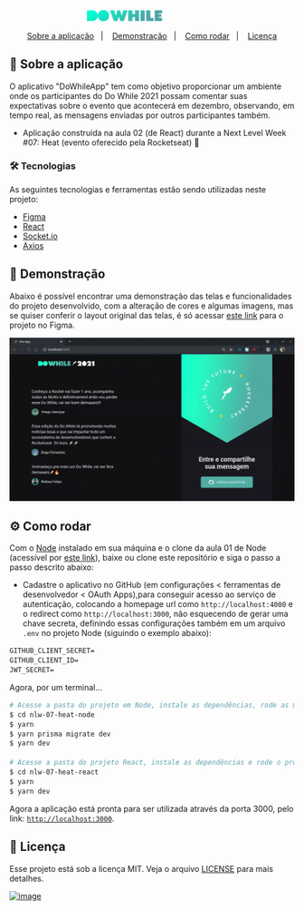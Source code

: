 <p align="center">
  <img alt="Logo DoWhileApp" title="DoWhileApp" src="./DoWhileApp.png" width="230px" />
</p>

<p align="center">
  <a href="#projeto">Sobre a aplicação</a>&nbsp;&nbsp;&nbsp;|&nbsp;&nbsp;&nbsp;
  <a href="#demo">Demonstração</a>&nbsp;&nbsp;&nbsp;|&nbsp;&nbsp;&nbsp;
  <a href="#requisitos">Como rodar</a>&nbsp;&nbsp;&nbsp;|&nbsp;&nbsp;&nbsp;
  <a href="#licenca">Licença</a>
</p>

<span id="projeto">
  
## :bookmark_tabs: Sobre a aplicação
O aplicativo "DoWhileApp" tem como objetivo proporcionar um ambiente onde os participantes do Do While 2021 possam comentar suas 
expectativas sobre o evento que acontecerá em dezembro, observando, em tempo real, as mensagens enviadas por outros participantes também.
- Aplicação construída na aula 02 (de React) durante a Next Level Week #07: Heat (evento oferecido pela Rocketseat) 🚀

### :hammer_and_wrench: Tecnologias
As seguintes tecnologias e ferramentas estão sendo utilizadas neste projeto:

- [Figma](http://www.figma.com/)
- [React](https://pt-br.reactjs.org/)
- [Socket.io](https://expo.io/)
- [Axios](https://www.typescriptlang.org/)

<span id="demo">
  
## :iphone: Demonstração
Abaixo é possível encontrar uma demonstração das telas e funcionalidades do projeto desenvolvido, com a alteração de cores e algumas imagens, mas se quiser 
conferir o layout original das telas, é só acessar [este link](https://www.figma.com/community/file/1031699316177416916) para o projeto no Figma.
  
<p align="center">
  <img alt="Demonstração" src="./demo-react.gif" />
</p>

<span id="requisitos">

## :gear: Como rodar
Com o [Node](https://nodejs.org/en/) instalado em sua máquina e o clone da aula 01 de Node (acessível por [este link](https://github.com/MariaGabrielaReis/nlw-07-heat-node)),
baixe ou clone este repositório e siga o passo a passo descrito abaixo:
- Cadastre o aplicativo no GitHub (em configurações < ferramentas de desenvolvedor < OAuth Apps),para conseguir acesso ao serviço de autenticação, 
colocando a homepage url como `http://localhost:4000` e o redirect como `http://localhost:3000`, não esquecendo de gerar uma chave secreta, definindo 
essas configurações também em um arquivo `.env` no projeto Node (siguindo o exemplo abaixo):
 
```cl
GITHUB_CLIENT_SECRET=
GITHUB_CLIENT_ID=
JWT_SECRET=
```
Agora, por um terminal...
```bash
# Acesse a pasta do projeto em Node, instale as dependências, rode as migrations e rode o projeto
$ cd nlw-07-heat-node
$ yarn
$ yarn prisma migrate dev
$ yarn dev

# Acesse a pasta do projeto React, instale as dependências e rode o projeto
$ cd nlw-07-heat-react
$ yarn
$ yarn dev
```
Agora a aplicação está pronta para ser utilizada através da porta 3000, pelo link: [`http://localhost:3000`](http://localhost:3000).

<span id="licenca">

## :page_with_curl: Licença
Esse projeto está sob a licença MIT. Veja o arquivo [LICENSE](LICENSE) para mais detalhes.

[![image](https://img.shields.io/badge/✨%20Maria%20Gabriela%20Reis,%202021-LinkedIn-009973?style=flat-square)](https://www.linkedin.com/in/mariagabrielareis/)

